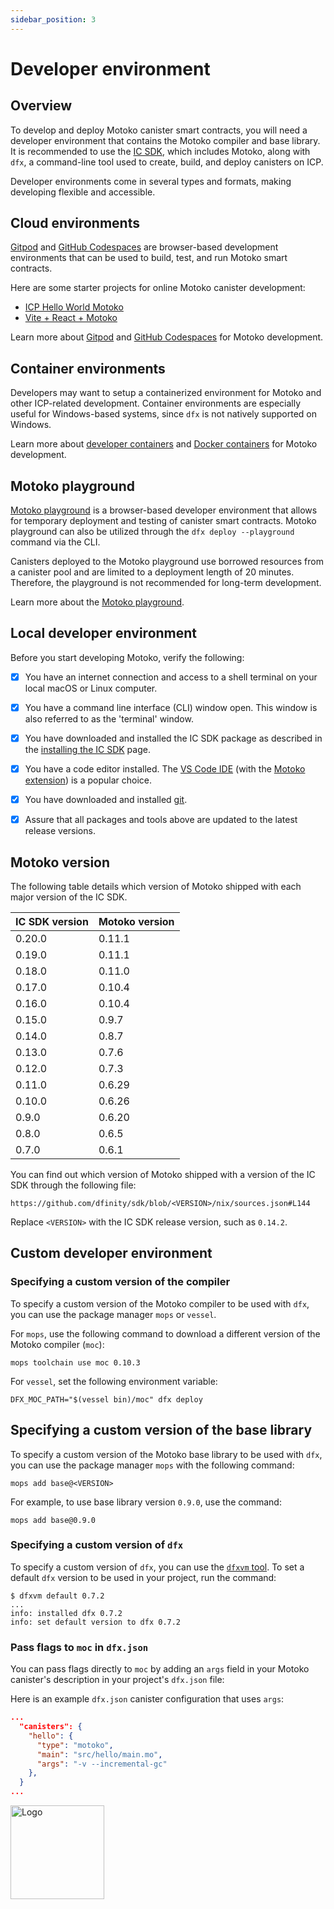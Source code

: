 ```yaml
---
sidebar_position: 3
---
```



# Developer environment

## Overview

To develop and deploy Motoko canister smart contracts, you will need a developer environment that contains the Motoko compiler and base library. It is recommended to use the [IC SDK](https://github.com/dfinity/sdk#readme), which includes Motoko, along with `dfx`, a command-line tool used to create, build, and deploy canisters on ICP.

Developer environments come in several types and formats, making developing flexible and accessible.

## Cloud environments

[Gitpod](https://www.gitpod.io/) and [GitHub Codespaces](https://github.com/features/codespaces) are browser-based development environments that can be used to build, test, and run Motoko smart contracts.

Here are some starter projects for online Motoko canister development:

* [ICP Hello World Motoko](https://github.com/dfinity/icp-hello-world-motoko#readme)
* [Vite + React + Motoko](https://github.com/rvanasa/vite-react-motoko#readme)

Learn more about [Gitpod](/docs/current/developer-docs/developer-tools/ide/gitpod) and [GitHub Codespaces](/docs/current/developer-docs/developer-tools/ide/codespaces) for Motoko development.

## Container environments

Developers may want to setup a containerized environment for Motoko and other ICP-related development. Container environments are especially useful for Windows-based systems, since `dfx` is not natively supported on Windows.

Learn more about [developer containers](/docs/current/developer-docs/developer-tools/ide/dev-containers) and [Docker containers](/docs/current/developer-docs/developer-tools/ide/dev-containers#using-docker-directly) for Motoko development.

## Motoko playground

[Motoko playground](https://play.motoko.org/) is a browser-based developer environment that allows for temporary deployment and testing of canister smart contracts. Motoko playground can also be utilized through the `dfx deploy --playground` command via the CLI.

Canisters deployed to the Motoko playground use borrowed resources from a canister pool and are limited to a deployment length of 20 minutes. Therefore, the playground is not recommended for long-term development.

Learn more about the [Motoko playground](/docs/current/developer-docs/developer-tools/ide/playground).

## Local developer environment

Before you start developing Motoko, verify the following:

- [x] You have an internet connection and access to a shell terminal on your local macOS or Linux computer.

- [x] You have a command line interface (CLI) window open. This window is also referred to as the 'terminal' window.

- [x] You have downloaded and installed the IC SDK package as described in the [installing the IC SDK](/docs/current/developer-docs/getting-started/install/) page.

- [x] You have a code editor installed. The [VS Code IDE](https://code.visualstudio.com/download) (with the [Motoko extension](https://marketplace.visualstudio.com/items?itemName=dfinity-foundation.vscode-motoko)) is a popular choice.

- [x] You have downloaded and installed [git](https://git-scm.com/downloads).

- [x] Assure that all packages and tools above are updated to the latest release versions.

## Motoko version

The following table details which version of Motoko shipped with each major version of the IC SDK. 

| IC SDK version  | Motoko version   |
|-----------------|------------------|
| 0.20.0          | 0.11.1           |
| 0.19.0          | 0.11.1           |
| 0.18.0          | 0.11.0           |
| 0.17.0          | 0.10.4           |  
| 0.16.0          | 0.10.4           |
| 0.15.0          | 0.9.7            |
| 0.14.0          | 0.8.7            |
| 0.13.0          | 0.7.6            |
| 0.12.0          | 0.7.3            |
| 0.11.0          | 0.6.29           |
| 0.10.0          | 0.6.26           |
| 0.9.0           | 0.6.20           |
| 0.8.0           | 0.6.5            |
| 0.7.0           | 0.6.1            |


You can find out which version of Motoko shipped with a version of the IC SDK through the following file:

```
https://github.com/dfinity/sdk/blob/<VERSION>/nix/sources.json#L144
```

Replace `<VERSION>` with the IC SDK release version, such as `0.14.2`.

## Custom developer environment

### Specifying a custom version of the compiler

To specify a custom version of the Motoko compiler to be used with `dfx`, you can use the package manager `mops` or `vessel`.

For `mops`, use the following command to download a different version of the Motoko compiler (`moc`):

```
mops toolchain use moc 0.10.3
```

For `vessel`, set the following environment variable:

```
DFX_MOC_PATH="$(vessel bin)/moc" dfx deploy
```

## Specifying a custom version of the base library

To specify a custom version of the Motoko base library to be used with `dfx`, you can use the package manager `mops` with the following command:

```
mops add base@<VERSION>
```

For example, to use base library version `0.9.0`, use the command:

```
mops add base@0.9.0
```

### Specifying a custom version of `dfx`

To specify a custom version of `dfx`, you can use the [`dfxvm` tool](/docs/current/developer-docs/developer-tools/cli-tools/dfxvm/docs/cli-reference/dfxvm/dfxvm-default). To set a default `dfx` version to be used in your project, run the command:

```
$ dfxvm default 0.7.2
...
info: installed dfx 0.7.2
info: set default version to dfx 0.7.2
```

### Pass flags to `moc` in `dfx.json`

You can pass flags directly to `moc` by adding an `args` field in your Motoko canister's description in your project's `dfx.json` file:

Here is an example `dfx.json` canister configuration that uses `args`:

```json
...
  "canisters": {
    "hello": {
      "type": "motoko",
      "main": "src/hello/main.mo",
      "args": "-v --incremental-gc"
    },
  }
...
```

<img src="https://github.com/user-attachments/assets/844ca364-4d71-42b3-aaec-4a6c3509ee2e" alt="Logo" width="150" height="150" />
